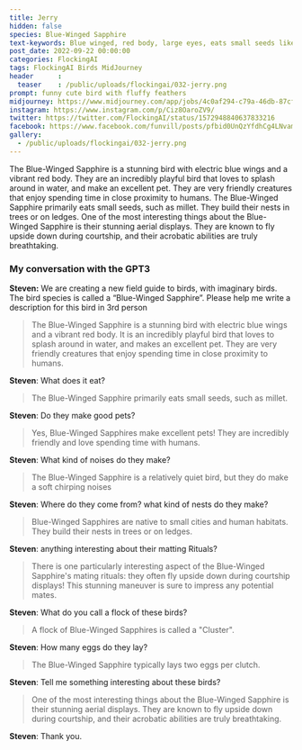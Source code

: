 ```yaml
---
title: Jerry
hidden: false
species: Blue-Winged Sapphire
text-keywords: Blue winged, red body, large eyes, eats small seeds like millet, plays in the water, makes good pets, likes human habitat like small cities, Feeds on the ground flocks of 8-30. Calls and rather short bill. As they grow older they lose all of their color.
post_date: 2022-09-22 00:00:00
categories: FlockingAI
tags: FlockingAI Birds MidJourney 
header      :
  teaser    : /public/uploads/flockingai/032-jerry.png
prompt: funny cute bird with fluffy feathers
midjourney: https://www.midjourney.com/app/jobs/4c0af294-c79a-46db-87cf-8a107a056b42
instagram: https://www.instagram.com/p/Ciz8OaroZV9/
twitter: https://twitter.com/FlockingAI/status/1572948840637833216
facebook: https://www.facebook.com/funvill/posts/pfbid0UnQzYfdhCg4LNvamo1fVj8FJ472Ea6DWEjfXM2b4Nk9bZiojukDXf3yHqbsEc7qql
gallery: 
  - /public/uploads/flockingai/032-jerry.png
---
```


The Blue-Winged Sapphire is a stunning bird with electric blue wings and a vibrant red body. They are an incredibly playful bird that loves to splash around in water, and make an excellent pet. They are very friendly creatures that enjoy spending time in close proximity to humans. The Blue-Winged Sapphire primarily eats small seeds, such as millet. They build their nests in trees or on ledges. One of the most interesting things about the Blue-Winged Sapphire is their stunning aerial displays. They are known to fly upside down during courtship, and their acrobatic abilities are truly breathtaking.

### My conversation with the GPT3

**Steven:** We are creating a new field guide to birds, with imaginary birds. The bird species is called a “Blue-Winged Sapphire”. Please help me write a description for this bird in 3rd person

> The Blue-Winged Sapphire is a stunning bird with electric blue wings and a vibrant red body. It is an incredibly playful bird that loves to splash around in water, and makes an excellent pet. They are very friendly creatures that enjoy spending time in close proximity to humans.

**Steven**: What does it eat?

> The Blue-Winged Sapphire primarily eats small seeds, such as millet.

**Steven**: Do they make good pets?

> Yes, Blue-Winged Sapphires make excellent pets! They are incredibly friendly and love spending time with humans.

**Steven**: What kind of noises do they make?

> The Blue-Winged Sapphire is a relatively quiet bird, but they do make a soft chirping noises

**Steven**: Where do they come from? what kind of nests do they make?

> Blue-Winged Sapphires are native to small cities and human habitats. They build their nests in trees or on ledges.

**Steven**: anything interesting about their matting Rituals?

> There is one particularly interesting aspect of the Blue-Winged Sapphire's mating rituals: they often fly upside down during courtship displays! This stunning maneuver is sure to impress any potential mates.

**Steven**: What do you call a flock of these birds?

> A flock of Blue-Winged Sapphires is called a "Cluster".

**Steven**: How many eggs do they lay?

> The Blue-Winged Sapphire typically lays two eggs per clutch.

**Steven**: Tell me something interesting about these birds?

> One of the most interesting things about the Blue-Winged Sapphire is their stunning aerial displays. They are known to fly upside down during courtship, and their acrobatic abilities are truly breathtaking.

**Steven**: Thank you.
